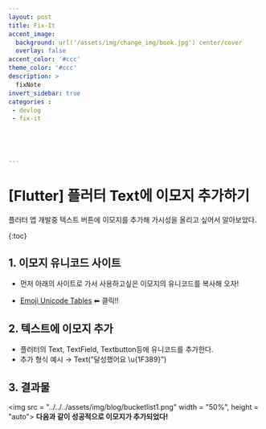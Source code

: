 ```yaml
---
layout: post
title: Fix-It
accent_image: 
  background: url('/assets/img/change_img/book.jpg') center/cover
  overlay: false
accent_color: '#ccc'
theme_color: '#ccc'
description: >
  fixNote
invert_sidebar: true
categories :
 - devlog
 - fix-it




---
```


# [Flutter] 플러터 Text에 이모지 추가하기



플러터 앱 개발중 텍스트 버튼에 이모지를 추가해 가시성을 올리고 싶어서 알아보았다.

{:toc}





## 1. 이모지 유니코드 사이트

- 먼저 아래의 사이트로 가서 사용하고싶은 이모지의 유니코드를 복사해 오자!

- [Emoji Unicode Tables](https://apps.timwhitlock.info/emoji/tables/unicode) ⬅ 클릭!!



## 2. 텍스트에 이모지 추가 

- 플러터의 Text, TextField, Textbutton등에 유니코드를 추가한다.
- 추가 형식 예시 →  Text(”달성했어요 \u{1F389}”)



## 3. 결과물

<img src = "../../../assets/img/blog/bucketlist1.png" width = "50%", height = "auto"> **다음과 같이 성공적으로 이모지가 추가되었다!**

